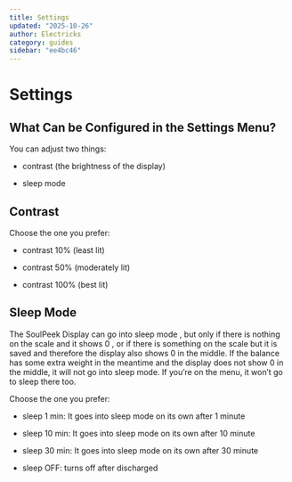 ```yaml
---
title: Settings
updated: "2025-10-26"
author: Electricks
category: guides
sidebar: "ee4bc46"
---
```


# Settings

## What Can be Configured in the Settings Menu?

You can adjust two things:

- contrast (the brightness of the display)

- sleep mode

## Contrast

Choose the one you prefer:

- contrast 10% (least lit)

- contrast 50% (moderately lit)

- contrast 100% (best lit)

## Sleep Mode

The SoulPeek Display can go into sleep mode , but only if there is nothing on the scale and it shows 0 , or if there is something on the scale but it is saved and therefore the display also shows 0 in the middle. If the balance has some extra weight in the meantime and the display does not show 0 in the middle, it will not go into sleep mode. If you’re on the menu, it won’t go to sleep there too.

Choose the one you prefer:

- sleep 1 min: It goes into sleep mode on its own after 1 minute

- sleep 10 min: It goes into sleep mode on its own after 10 minute

- sleep 30 min: It goes into sleep mode on its own after 30 minute

- sleep OFF: turns off after discharged